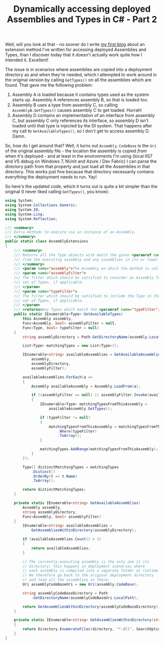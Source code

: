 ﻿---
layout: post
title: Dynamically accessing deployed Assemblies and Types in C# - Part 2
excerpt: First post - might as well start with an extension method of mine I've found rather useful recently. It returns a collection of Types from all locally-deployed Assemblies, optionally filtering by Assembly and Type.
tags: [C&#35;]
---

Well, will you look at that - no sooner do I write [my first blog](find-local-deployed-types-assemblies) 
about an extension method I've written for accessing deployed Assemblies and Types, than I discover 
today that it doesn't actually work quite how I intended it. Excellent!

The issue is in scenarios where assemblies are copied into a deployment directory as and when they're 
needed, which I attempted to work around in the original version by calling `GetTypes()` on all the 
assemblies which are found. That gave me the following problem:

1. Assembly A is loaded because it contains types used as the system starts up. Assembly A references 
   assembly B, so that is loaded too.
2. Assembly B uses a type from assembly C, so calling `AssemblyB.GetTypes()` causes assembly C to 
   get loaded. Hurrah!
3. Assembly D contains an implementation of an interface from assembly C, but assembly C only references 
   its interface, so assembly D isn't loaded until that type is injected by the DI system. That happens 
   after my call to `GetAvailableTypes()`, so I don't get to access assembly D. Damn.

So, how do I get around that? Well, it turns out `Assembly.CodeBase` is the `Uri` of the original 
assembly file - the location the assembly is copied _from_ when it's deployed - and at least in the 
environments I'm using (local IIS7 and VS debug on Windows 7, NUnit and Azure / Dev Fabric) I can 
parse the directory path from that property and just load all the Assemblies in that directory. This 
works just fine because that directory necessarily contains everything the deployment needs to run. 
Yay!

So here's the updated code, which it turns out is quite a bit simpler than the original (I never 
liked calling `GetTypes()`, you know):

```csharp
using System;
using System.Collections.Generic;
using System.IO;
using System.Linq;
using System.Reflection;

/// <summary>
/// Extra methods to execute via an instance of an Assembly.
/// </summary>
public static class AssemblyExtensions
{
    /// <summary>
    /// Returns all the Type objects with match the given <paramref name="typeFilter"/> 
    /// from the executing assembly and any assemblies in its or lower directories.
    /// </summary>
    /// <param name="assembly">The Assembly on which the method is called.</param>
    /// <param name="assemblyFilter">
    /// The filter which should be satisfied to consider an Assembly for the returned 
    /// set of Types, if applicable.
    /// </param>
    /// <param name="typeFilter">
    /// The filter which should be satisfied to include the Type in the returned 
    /// set of Types, if applicable.
    /// </param>
    /// <returns>Any Types which match the <paramref name="typeFilter"/>.</returns>
    public static IEnumerable<Type> GetAvailableTypes(
        this Assembly assembly,
        Func<Assembly, bool> assemblyFilter = null,
        Func<Type, bool> typeFilter = null)
    {
        string assemblyDirectory = Path.GetDirectoryName(assembly.Location);

        List<Type> matchingTypes = new List<Type>();

        IEnumerable<string> availableAssemblies = GetAvailableAssemblies(
            assembly, 
            assemblyDirectory, 
            assemblyFilter);

        availableAssemblies.ForEach(a =>
        {
            Assembly availableAssembly = Assembly.LoadFrom(a);

            if ((assemblyFilter == null) || assemblyFilter.Invoke(availableAssembly))
            {
                IEnumerable<Type> matchingTypesFromThisAssembly = 
                    availableAssembly.GetTypes();

                if (typeFilter != null)
                {
                    matchingTypesFromThisAssembly = matchingTypesFromThisAssembly
                        .Where(typeFilter)
                        .ToArray();
                }

                matchingTypes.AddRange(matchingTypesFromThisAssembly);
            }
        });

        Type[] distinctMatchingTypes = matchingTypes
            .Distinct()
            .OrderBy(t => t.Name)
            .ToArray();

        return distinctMatchingTypes;
    }

    private static IEnumerable<string> GetAvailableAssemblies(
        Assembly assembly,
        string assemblyDirectory,
        Func<Assembly, bool> assemblyFilter)
    {
        IEnumerable<string> availableAssemblies = 
            GetAssembliesWithinDirectory(assemblyDirectory);

        if (availableAssemblies.Count() > 1)
        {
            return availableAssemblies;
        }

        // The currently-executing assembly is the only one it its
        // directory; this happens in deployment scenarios where 
        // each assembly is compiled into a separate folder at runtime.
        // We therefore go back to the original deployment directory 
        // and load all the assemblies in there:
        Uri assemblyCodeBaseUri = new Uri(assembly.CodeBase);

        string assemblyCodeBaseDirectory = Path
            .GetDirectoryName(assemblyCodeBaseUri.LocalPath);

        return GetAssembliesWithinDirectory(assemblyCodeBaseDirectory);
    }

    private static IEnumerable<string> GetAssembliesWithinDirectory(string directory)
    {
        return Directory.EnumerateFiles(directory, "*.dll", SearchOption.TopDirectoryOnly);
    }
}
```